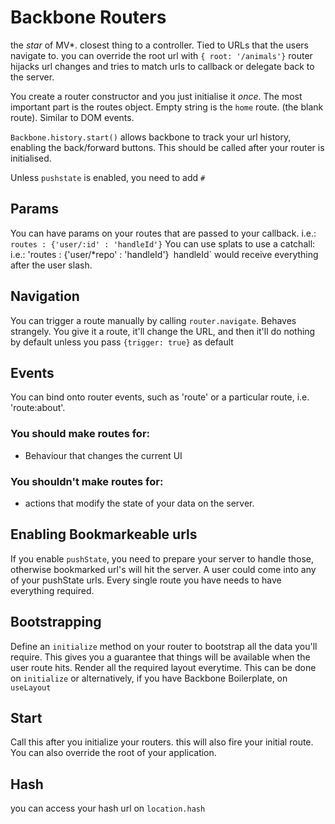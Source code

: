 # Backbone Routers

the *star* of MV*. closest thing to a controller. Tied to URLs that the users navigate to. 
you can override the root url with `{ root: '/animals'}`
router hijacks url changes and tries to match urls to callback or delegate back to the server.

You create a router constructor and you just initialise it _once_. The most important part is the routes object.
Empty string is the `home` route. (the blank route). Similar to DOM events.

`Backbone.history.start()` allows backbone to track your url history, enabling the back/forward buttons.
This should be called after your router is initialised.

Unless `pushstate` is enabled, you need to add `#`

## Params
You can have params on your routes that are passed to your callback.
i.e.: `routes : {'user/:id' : 'handleId'}`
You can use splats to use a catchall:
i.e.: 'routes : {'user/*repo' : 'handleId'}`
`handleId` would receive everything after the user slash.

## Navigation
You can trigger a route manually by calling `router.navigate`. Behaves strangely. You give it a route, it'll change the URL, and then it'll do nothing by default unless you pass `{trigger: true}` as default

## Events
You can bind onto router events, such as 'route' or a particular route, i.e. 'route:about'. 

### You should make routes for:
* Behaviour that changes the current UI
### You shouldn't make routes for:
* actions that modify the state of your data on the server.

## Enabling Bookmarkeable urls
If you enable `pushState`, you need to prepare your server to handle those, otherwise bookmarked url's will hit the server. 
A user could come into any of your pushState urls. Every single route you have needs to have everything required.

## Bootstrapping
Define an `initialize` method on your router to bootstrap all the data you'll require. This gives you a guarantee that things will be available when the user route hits. 
Render all the required layout everytime. This can be done on `initialize` or alternatively, if you have Backbone Boilerplate, on `useLayout`

## Start
Call this after you initialize your routers. this will also fire your initial route. You can also override the root of your application.

## Hash
you can access your hash url on `location.hash`

